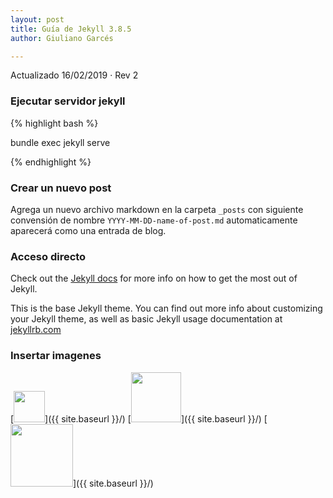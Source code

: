 ```yaml
---
layout: post
title: Guía de Jekyll 3.8.5
author: Giuliano Garcés

---
```

Actualizado 16/02/2019 · Rev 2

### Ejecutar servidor jekyll

{% highlight bash %}

bundle exec jekyll serve

{% endhighlight %}


### Crear un nuevo post 

Agrega un nuevo archivo markdown en la carpeta `_posts` con siguiente convensión de nombre `YYYY-MM-DD-name-of-post.md` automaticamente aparecerá como una entrada de blog. 


### Acceso directo

Check out the [Jekyll docs][jekyll-docs] for more info on how to get the most out of Jekyll. 

[jekyll-docs]: https://jekyllrb.com/docs/home

This is the base Jekyll theme. You can find out more info about customizing your Jekyll theme, as well as basic Jekyll usage documentation at [jekyllrb.com](https://jekyllrb.com/)


### Insertar imagenes

[<img src="{{ site.baseurl }}/images/404.jpg" style="width: 50px;"/>]({{ site.baseurl }}/)
[<img src="{{ site.baseurl }}/images/404.jpg" style="width: 80px;"/>]({{ site.baseurl }}/)
[<img src="{{ site.baseurl }}/images/404.jpg" style="width: 100px;"/>]({{ site.baseurl }}/)